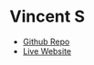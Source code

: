 # Vincent S

- [Github Repo](https://github.com/Vince4326/Final-Project)
- [Live Website](https://vince4326.github.io/Final-Project/)
